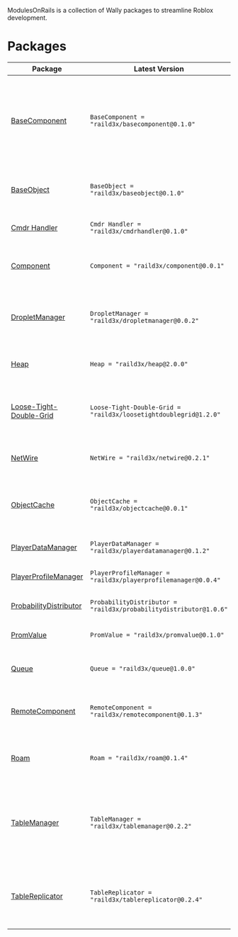 ModulesOnRails is a collection of Wally packages to streamline Roblox development.

# Packages

| Package | Latest Version | Description |
|---------|----------------|-------------|
| [BaseComponent](https://raild3x.github.io/ModulesOnRails/api/BaseComponent) | `BaseComponent = "raild3x/basecomponent@0.1.0"` | A utility extension to provide helpers for working with signals, janitors, attributes, and properties. *Only works with my Component fork.* |
| [BaseObject](https://raild3x.github.io/ModulesOnRails/api/BaseObject) | `BaseObject = "raild3x/baseobject@0.1.0"` | A base class for creating objects with a lifecycle, janitor, and event system. |
| [Cmdr Handler](https://raild3x.github.io/ModulesOnRails/api/CmdrHandler) | `Cmdr Handler = "raild3x/cmdrhandler@0.1.0"` | A wrapper for eveara/quenty's Cmdr library. |
| [Component](https://raild3x.github.io/ModulesOnRails/api/Component) | `Component = "raild3x/component@0.0.1"` | A fork of Sleitnick's Component class for Roblox. |
| [DropletManager](https://raild3x.github.io/ModulesOnRails/api/DropletManager) | `DropletManager = "raild3x/dropletmanager@0.0.2"` | A Droplet System for managing client-sided collectable items in a game. |
| [Heap](https://raild3x.github.io/ModulesOnRails/api/Heap) | `Heap = "raild3x/heap@2.0.0"` | A generic min/max heap implementation in Luau. |
| [Loose-Tight-Double-Grid](https://raild3x.github.io/ModulesOnRails/api/LooseTightDoubleGrid) | `Loose-Tight-Double-Grid = "raild3x/loosetightdoublegrid@1.2.0"` | A spatial partitioning system to query varied size entities in 2d space. |
| [NetWire](https://raild3x.github.io/ModulesOnRails/api/NetWire) | `NetWire = "raild3x/netwire@0.2.1"` | A networking library based off of sleitnicks comm library. |
| [ObjectCache](https://raild3x.github.io/ModulesOnRails/api/ObjectCache) | `ObjectCache = "raild3x/objectcache@0.0.1"` | A fork of Pyseph's ObjectCache module, with some additional features. |
| [PlayerDataManager](https://raild3x.github.io/ModulesOnRails/api/PlayerDataManager) | `PlayerDataManager = "raild3x/playerdatamanager@0.1.2"` | A class for managing player profiles. |
| [PlayerProfileManager](https://raild3x.github.io/ModulesOnRails/api/PlayerProfileManager) | `PlayerProfileManager = "raild3x/playerprofilemanager@0.0.4"` | A class for managing player profiles. |
| [ProbabilityDistributor](https://raild3x.github.io/ModulesOnRails/api/ProbabilityDistributor) | `ProbabilityDistributor = "raild3x/probabilitydistributor@1.0.6"` | A class for distributing probability. |
| [PromValue](https://raild3x.github.io/ModulesOnRails/api/PromValue) | `PromValue = "raild3x/promvalue@0.1.0"` | An object class that allows for delayed setting |
| [Queue](https://raild3x.github.io/ModulesOnRails/api/Queue) | `Queue = "raild3x/queue@1.0.0"` | A generic queue implementation in luau. |
| [RemoteComponent](https://raild3x.github.io/ModulesOnRails/api/RemoteComponent) | `RemoteComponent = "raild3x/remotecomponent@0.1.3"` | A component extension to provide easy networking functionality. |
| [Roam](https://raild3x.github.io/ModulesOnRails/api/Roam) | `Roam = "raild3x/roam@0.1.4"` | Roam is a service initialization framework for Roblox. |
| [TableManager](https://raild3x.github.io/ModulesOnRails/api/TableManager) | `TableManager = "raild3x/tablemanager@0.2.2"` | A class for managing and observing data in a table. Includes some additional classes for extending functionality. |
| [TableReplicator](https://raild3x.github.io/ModulesOnRails/api/ServerTableReplicator) | `TableReplicator = "raild3x/tablereplicator@0.2.4"` | A set of classes for replicating tables and their changes between server and client with minimal effort. |
